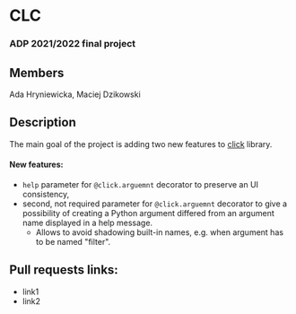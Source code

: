 # CLC

### ADP 2021/2022 final project

## Members

Ada Hryniewicka, Maciej Dzikowski

## Description

The main goal of the project is adding two new features to [click](https://click.palletsprojects.com/en/8.1.x/) library.

#### New features:
- `help` parameter for `@click.arguemnt` decorator to preserve an UI consistency,
- second, not required parameter for `@click.arguemnt` decorator to give a possibility of creating a Python argument differed from an argument name displayed in a help message.
  - Allows to avoid shadowing built-in names, e.g. when argument has to be named "filter".

## Pull requests links:
- link1
- link2
